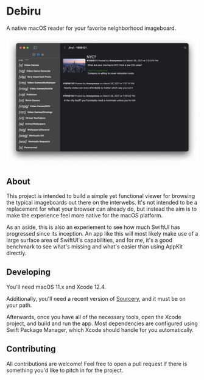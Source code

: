 # Debiru

A native macOS reader for your favorite neighborhood imageboard.

![](screenshot.png)

## About

This project is intended to build a simple yet functional viewer for browsing the typical imageboards out there on the interwebs. It's not intended to be a replacement for what your browser can already do, but instead the aim is to make the experience feel more native for the macOS platform.

As an aside, this is also an experiement to see how much SwiftUI has progressed since its inception. An app like this will most likely make use of a large surface area of SwiftUI's capabilities, and for me, it's a good benchmark to see what's missing and what's easier than using AppKit directly.

## Developing

You'll need macOS 11.x and Xcode 12.4. 

Additionally, you'll need a recent version of [Sourcery](https://github.com/krzysztofzablocki/Sourcery), and
it must be on your path.

Afterwards, once you have all of the necessary tools, open the Xcode project, and build and run the app. 
Most dependencies are configured using Swift Package Manager, which Xcode should handle for you automatically.

## Contributing

All contributions are welcome! Feel free to open a pull request if there is something you'd like to pitch in for the project. 
